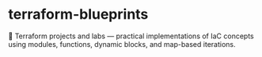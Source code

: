 # terraform-blueprints
🚀 Terraform projects and labs — practical implementations of IaC concepts using modules, functions, dynamic blocks, and map-based iterations.
